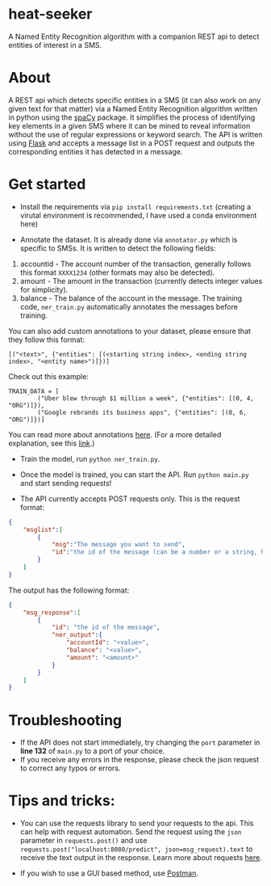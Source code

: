 # heat-seeker
A Named Entity Recognition algorithm with a companion REST api to detect entities of interest in a SMS. 

# About
A REST api which detects specific entities in a SMS (it can also work on any given text for that matter) via a Named Entity Recognition algorithm written in python using the [spaCy](https://spacy.io/) package. It simplifies the process of identifying key elements in a given SMS where it can be mined to reveal information without the use of regular expressions or keyword search. The API is written using [Flask](https://flask.palletsprojects.com/en/1.1.x/) and accepts a message list in a POST request and outputs the corresponding entities it has detected in a message.

# Get started
- Install the requirements via ```pip install requirements.txt```
(creating a virutal environment is recommended, I have used a conda environment here)

- Annotate the dataset. It is already done via ```annotator.py``` which is specific to SMSs. 
It is written to detect the following fields:
1. accountid - The account number of the transaction, generally follows this format `XXXX1234` (other formats may also be detected).
2. amount - The amount in the transaction (currently detects integer values for simplicity).
3. balance - The balance of the account in the message.
The training code, ```ner_train.py``` automatically annotates the messages before training.

You can also add custom annotations to your dataset, please ensure that they follow this format:
```
[("<text>", {"entities": [(<starting string index>, <ending string index>, "<entity name>")]})]
```

Check out this example:
```
TRAIN_DATA = [
        ("Uber blew through $1 million a week", {"entities": [(0, 4, "ORG")]}),
        ("Google rebrands its business apps", {"entities": [(0, 6, "ORG")]})]
```

You can read more about annotations [here](https://spacy.io/usage/training#training-simple-style).
(For a more detailed explanation, see this [link](https://spacy.io/api/annotation#named-entities).)

- Train the model, run ```python ner_train.py```.

- Once the model is trained, you can start the API.
Run ```python main.py``` and start sending requests!

- The API currently accepts POST requests only. 
This is the request format:
```json
{
	"msglist":[
		{
			"msg":"The message you want to send",
			"id":"the id of the message (can be a number or a string, helps you keep track of the message)"
		}
	] 
}
```

The output has the following format:
```json
{
	"msg_response":[
		{
			"id": "the id of the message",
			"ner_output":{
				"accountId": "<value>",
				"balance": "<value>",
				"amount": "<amount>"
			}
		}
	]
}
```


# Troubleshooting
- If the API does not start immediately, try changing the `port` parameter in **line 132** of `main.py` to a port of your choice.
- If you receive any errors in the response, please check the json request to correct any typos or errors.   

# Tips and tricks:
- You can use the requests library to send your requests to the api. This can help with request automation. 
Send the request using the `json` parameter in `requests.post()` and use ```requests.post("localhost:8080/predict", json=msg_request).text``` to receive the text output in the response. Learn more about requests [here](https://requests.readthedocs.io/en/master/).

- If you wish to use a GUI based method, use [Postman](https://www.postman.com/).



